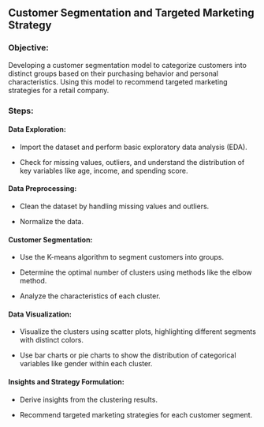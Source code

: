 ## Customer Segmentation and Targeted Marketing Strategy

### Objective:
Developing a customer segmentation model to categorize customers into distinct groups based on their purchasing behavior and personal characteristics. Using this model to recommend targeted marketing strategies for a retail company.

### Steps:
#### Data Exploration:
- Import the dataset and perform basic exploratory data analysis (EDA).

- Check for missing values, outliers, and understand the distribution of key
variables like age, income, and spending score.

#### Data Preprocessing:
- Clean the dataset by handling missing values and outliers.

- Normalize the data.

#### Customer Segmentation:
- Use the K-means algorithm to segment customers into groups.

- Determine the optimal number of clusters using methods like the elbow
method.

- Analyze the characteristics of each cluster.

#### Data Visualization:
- Visualize the clusters using scatter plots, highlighting different segments
with distinct colors.

- Use bar charts or pie charts to show the distribution of categorical
variables like gender within each cluster.

#### Insights and Strategy Formulation:
- Derive insights from the clustering results.

- Recommend targeted marketing strategies for each customer segment.
